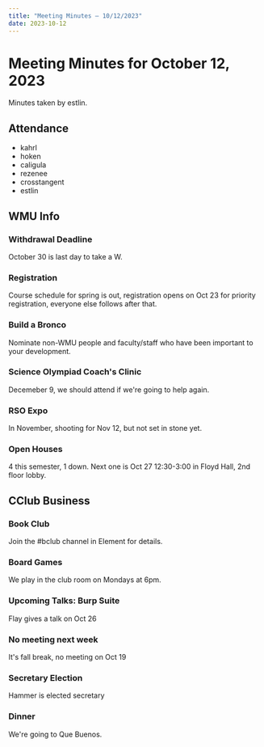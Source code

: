 ```yaml
---
title: "Meeting Minutes – 10/12/2023"
date: 2023-10-12
---
```

# Meeting Minutes for October 12, 2023
Minutes taken by estlin. 

## Attendance
* kahrl
* hoken
* caligula
* rezenee
* crosstangent
* estlin

## WMU Info

### Withdrawal Deadline
October 30 is last day to take a W. 

### Registration
Course schedule for spring is out, registration opens on Oct 23 for priority registration, everyone else follows after that. 

### Build a Bronco
Nominate non-WMU people and faculty/staff who have been important to your development. 

### Science Olympiad Coach's Clinic
Decemeber 9, we should attend if we're going to help again. 

### RSO Expo
In November, shooting for Nov 12, but not set in stone yet. 

### Open Houses
4 this semester, 1 down. Next one is Oct 27 12:30-3:00 in Floyd Hall, 2nd floor lobby.

## CClub Business

### Book Club
Join the #bclub channel in Element for details. 

### Board Games
We play in the club room on Mondays at 6pm. 

### Upcoming Talks: Burp Suite
Flay gives a talk on Oct 26

### No meeting next week
It's fall break, no meeting on Oct 19

### Secretary Election
Hammer is elected secretary

### Dinner
We're going to Que Buenos. 
